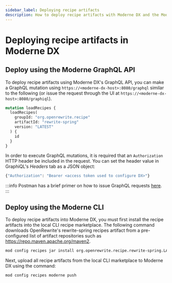 ```yaml
---
sidebar_label: Deploying recipe artifacts
description: How to deploy recipe artifacts with Moderne DX and the Moderne CLI.
---
```


# Deploying recipe artifacts in Moderne DX

## Deploy using the Moderne GraphQL API

To deploy recipe artifacts using Moderne DX's GraphQL API, you can make a GraphQL mutation using `https://<moderne-dx-host>:8080/graphql` similar to the following (or issue the request through the UI at `https://<moderne-dx-host>:8080/graphiql`).

```graphql
mutation loadRecipes {
  loadRecipes(
    groupId: "org.openrewrite.recipe"
    artifactId: "rewrite-spring"
    version: "LATEST"
  ) {
    id
  }
}
```

In order to execute GraphQL mutations, it is required that an `Authorization` HTTP header be included in the request. You can set the header value in GraphiQL's _Headers_ tab as a JSON object:

```bash
{"Authorization": "Bearer <access token used to configure DX>"}
```

:::info
Postman has a brief primer on how to issue GraphQL requests [here](https://learning.postman.com/docs/sending-requests/graphql/graphql-http/).
:::

## Deploy using the Moderne CLI

To deploy recipe artifacts into Moderne DX, you must first install the recipe artifacts into the local CLI recipe marketplace. The following command downloads OpenRewrite's rewrite-spring recipes artifact from a pre-configured list of artifact repositories such as https://repo.maven.apache.org/maven2.

```bash
mod config recipes jar install org.openrewrite.recipe.rewrite-spring.LATEST
```

Next, upload all recipe artifacts from the local CLI marketplace to Moderne DX using the command:

```bash
mod config recipes moderne push
```
